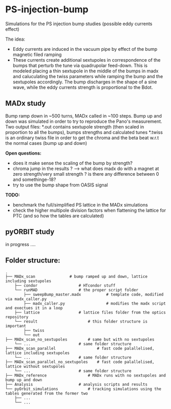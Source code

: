 # PS-injection-bump
Simulations for the PS injection bump studies (possible eddy currents effect)

The idea:
- Eddy currents are induced in the vacuum pipe by effect of the bump magnetic filed ramping
- These currents create additional sextupoles in correspondence of the bumps that perturb the tune via quadrupolar feed-down. This is modeled placing a thin sextupole in the middle of the bumps in madx and caluculating the twiss parameters while ramping the bump and the sextupoles accordingly. The bump discharges in the shape of a sine wave, while the eddy currents strength is proportional to the Bdot.

## MADx study
Bump ramp down in ~500 turns, MADx called in ~100 steps. Bump up and down was simulated in order to try to reproduce the Pano's measurement.
Two output files: 
*.out contains sextupole strength (then scaled in proportion to all the bumps), bumps strengths and calculated tunes
*.twiss is an ordinary twiss file in order to get the chroma and the beta beat w.r.t the normal cases (bump up and down)

**Open questions:**
- does it make sense the scaling of the bump by strength?
- chroma jump in the results ? --> what does madx do with a magnet at zero strength/very small strength ? is there any difference between 0 and somethinge-18?
- try to use the bump shape from OASIS signal

**TODO:**
- benchmark the full/simplified PS lattice in the MADx simulations
- check the higher multipole division factors when flattening the lattice for PTC (and so how the tables are calculated)

## pyORBIT study
in progress ....

## Folder structure:
```
.
├── MADx_scan				# bump ramped up and down, lattice including sextupoles
    ├── condor					# HTcondor stuff
    └── runMAD  				# the proper script folder
    	├── sweepBump_master.madx			# template code, modified via madx_caller.py
    	├── madx_caller.py    				# modifies the madx script and exectues it in a loop
	├── lattice					# lattice files folder from the optics repository
	└── result   					# this folder structure is important
		├── twiss
		└── out
├── MADx_scan_no_sextupoles        	# same but with no sextupoles
    └── ...  					# same folder structure
├── MADx_scan_parallel              	# fast code palallelised, lattice including sextupoles
    └── ...  					# same folder structure
├── MADx_scan_parallel_no_sextupoles	# fast code palallelised, lattice without sextupoles
    └── ...  					# same folder structure
├── MADx_reference           		# MADx runs with no sextupoles and bump up and down
├── Analysis         			# analysis scripts and results
└── pyOrbit_simulations      		# tracking simulations using the tables generated from the former two
    ├── ...            
    └── ...   

```
